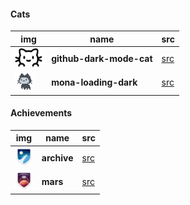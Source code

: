 #### Cats

|img|name|src|
|-|-|-|
|<a><img height="30" alt="pfp" src="https://raw.githubusercontent.com/hexa-one/hexa-one/main/badges/src/github-darkmode-cat/github-darkmode-cat-single.svg" /></a>|**github-dark-mode-cat**|[src](/)|
|<a><img height="30" alt="pfp" src="https://raw.githubusercontent.com/hexa-one/hexa-one/main/badges/src/mona-loading/mona-loading-dark.gif" /></a>|**mona-loading-dark**|[src](https://github.githubassets.com/images/mona-loading-dark.gif)|

#### Achievements

|img|name|src|
|-|-|-|
|<a><img height="30" alt="pfp" src="https://raw.githubusercontent.com/hexa-one/hexa-one/main/badges/achievements/src/acv/badge--acv-64.png" /></a>|**archive**|[src](https://github.githubassets.com/images/modules/profile/badge--acv-64.png)|
|<a><img height="30" alt="pfp" src="https://raw.githubusercontent.com/hexa-one/hexa-one/main/badges/achievements/src/mars/badge--mars-64.png" /></a>|**mars**|[src](https://github.githubassets.com/images/modules/profile/badge--mars-64.png)|
